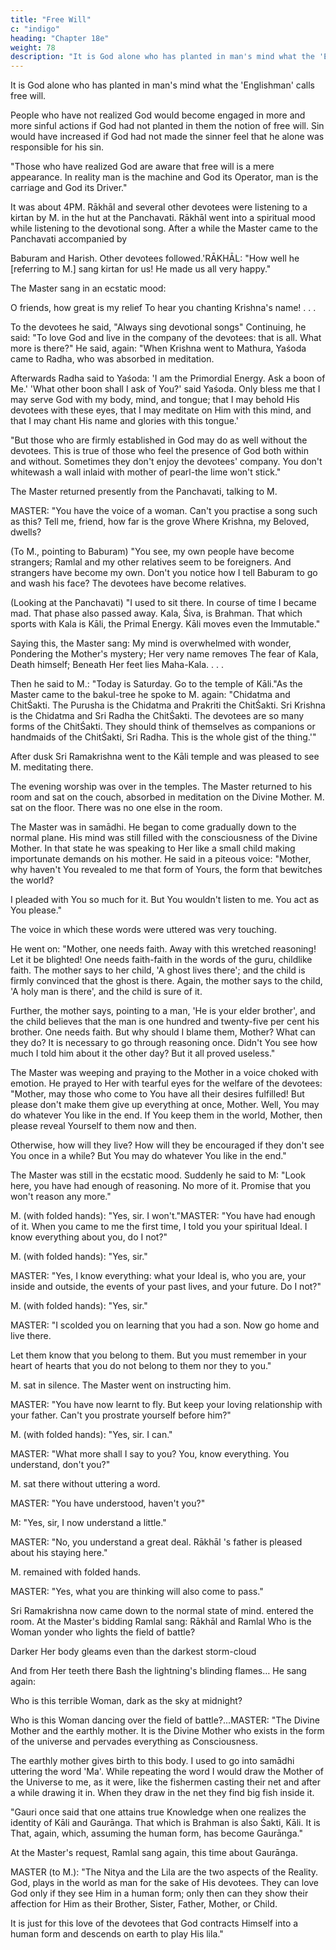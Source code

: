 ```yaml
---
title: "Free Will"
c: "indigo"
heading: "Chapter 18e"
weight: 78
description: "It is God alone who has planted in man's mind what the 'Englishman' calls free will"
---
```




It is God alone who has planted in man's mind what the 'Englishman' calls free will.

People who have not realized God would become engaged in more and more sinful actions if God had not planted in them the notion of free will. Sin would have increased if God had not made the sinner feel that he alone was responsible for his sin.

"Those who have realized God are aware that free will is a mere appearance. In reality man is the machine and God its Operator, man is the carriage and God its Driver."

It was about 4PM. Rākhāl and several other devotees were listening to a kirtan by M. in the hut at the Panchavati. Rākhāl went into a spiritual mood while listening to the devotional song. After a while the Master came to the Panchavati accompanied by

Baburam and Harish. Other devotees followed.'RĀKHĀL: "How well he [referring to M.] sang kirtan for us! He made us all very happy."

The Master sang in an ecstatic mood:

O friends, how great is my relief
To hear you chanting Krishna's name! . . .

To the devotees he said, "Always sing devotional songs" Continuing, he said: "To love God and live in the company of the devotees: that is all. What more is there?" He said,
again: "When Krishna went to Mathura, Yaśoda came to Radha, who was absorbed in meditation. 

Afterwards Radha said to Yaśoda: 'I am the Primordial Energy. Ask a boon of Me.' 'What other boon shall I ask of You?' said Yaśoda. Only bless me that I may serve God with my body, mind, and tongue; that I may behold His devotees with these eyes, that I may meditate on Him with this mind, and that I may chant His name and
glories with this tongue.'

"But those who are firmly established in God may do as well without the devotees. This is true of those who feel the presence of God both within and without. Sometimes they
don't enjoy the devotees' company. You don't whitewash a wall inlaid with mother of pearl-the lime won't stick."

The Master returned presently from the Panchavati, talking to M. 

MASTER: "You have the voice of a woman. Can't you practise a song such as this? Tell me, friend, how far is the grove
Where Krishna, my Beloved, dwells? 

(To M., pointing to Baburam) "You see, my own people have become strangers; Ramlal and my other relatives seem to be foreigners. And strangers have become my own.
Don't you notice how I tell Baburam to go and wash his face? The devotees have become relatives.

(Looking at the Panchavati) "I used to sit there. In course of time I became mad. That phase also passed away. Kala, Śiva, is Brahman. That which sports with Kala is Kāli, the Primal Energy. Kāli moves even the Immutable." 

Saying this, the Master sang:
My mind is overwhelmed with wonder,
Pondering the Mother's mystery;
Her very name removes
The fear of Kala, Death himself;
Beneath Her feet lies Maha-Kala. . . .

Then he said to M.: "Today is Saturday. Go to the temple of Kāli."As the Master came to the bakul-tree he spoke to M. again: "Chidatma and ChitŚakti.
The Purusha is the Chidatma and Prakriti the ChitŚakti. Sri Krishna is the Chidatma and Sri Radha the ChitŚakti. The devotees are so many forms of the ChitŚakti. They should think of themselves as companions or handmaids of the ChitŚakti, Sri Radha. This is the whole gist of the thing.'"

After dusk Sri Ramakrishna went to the Kāli temple and was pleased to see M. meditating there.

The evening worship was over in the temples. The Master returned to his room and sat on the couch, absorbed in meditation on the Divine Mother. M. sat on the floor. There was no one else in the room.

The Master was in samādhi. He began to come gradually down to the normal plane. His mind was still filled with the consciousness of the Divine Mother. In that state he was speaking to Her like a small child making importunate demands on his mother. He said in a piteous voice: "Mother, why haven't You revealed to me that form of Yours, the form that bewitches the world?

I pleaded with You so much for it. But You wouldn't listen to me. You act as You please."

The voice in which these words were uttered was very touching.

He went on: "Mother, one needs faith. Away with this wretched reasoning! Let it be blighted! One needs faith-faith in the words of the guru, childlike faith. The mother says
to her child, 'A ghost lives there'; and the child is firmly convinced that the ghost is there. Again, the mother says to the child, 'A holy man is there', and the child is sure of it. 

Further, the mother says, pointing to a man, 'He is your elder brother', and the child believes that the man is one hundred and twenty-five per cent his brother. One needs
faith. But why should I blame them, Mother? What can they do? It is necessary to go through reasoning once. Didn't You see how much I told him about it the other day? But
it all proved useless." 

The Master was weeping and praying to the Mother in a voice choked with emotion. He prayed to Her with tearful eyes for the welfare of the devotees: "Mother, may those who
come to You have all their desires fulfilled! But please don't make them give up everything at once, Mother. Well, You may do whatever You like in the end. If You keep
them in the world, Mother, then please reveal Yourself to them now and then. 

Otherwise, how will they live? How will they be encouraged if they don't see You once in
a while? But You may do whatever You like in the end."


The Master was still in the ecstatic mood. Suddenly he said to M: "Look here, you have
had enough of reasoning. No more of it. Promise that you won't reason any more."

M. (with folded hands): "Yes, sir. I won't."MASTER: "You have had enough of it. When you came to me the first time, I told you
your spiritual Ideal. I know everything about you, do I not?"

M. (with folded hands): "Yes, sir."

MASTER: "Yes, I know everything: what your Ideal is, who you are, your inside and
outside, the events of your past lives, and your future. Do I not?"

M. (with folded hands): "Yes, sir."

MASTER: "I scolded you on learning that you had a son. Now go home and live there.

Let them know that you belong to them. But you must remember in your heart of
hearts that you do not belong to them nor they to you."

M. sat in silence. The Master went on instructing him.

MASTER: "You have now learnt to fly. But keep your loving relationship with your
father. Can't you prostrate yourself before him?"

M. (with folded hands): "Yes, sir. I can."

MASTER: "What more shall I say to you? You, know everything. You understand, don't
you?"

M. sat there without uttering a word.

MASTER: "You have understood, haven't you?"


M: "Yes, sir, I now understand a little." 

MASTER: "No, you understand a great deal. Rākhāl 's father is pleased about his staying here."

M. remained with folded hands.


MASTER: "Yes, what you are thinking will also come to pass."

Sri Ramakrishna now came down to the normal state of mind. entered the room. At the Master's bidding Ramlal sang:
Rākhāl and Ramlal Who is the Woman yonder who lights the field of battle?

Darker Her body gleams even than the darkest storm-cloud

And from Her teeth there Bash the lightning's blinding flames…
He sang again:

Who is this terrible Woman, dark as the sky at midnight?

Who is this Woman dancing over the field of battle?...MASTER: "The Divine Mother and the earthly mother. It is the Divine Mother who exists in the form of the universe and pervades everything as Consciousness. 

The earthly mother gives birth to this body. I used to go into samādhi uttering the word 'Ma'. While repeating the word I would draw the Mother of the Universe to me, as it were, like the fishermen casting their net and after a while drawing it in. When they draw in the net they find big fish inside it.

"Gauri once said that one attains true Knowledge when one realizes the identity of Kāli and Gaurānga. That which is Brahman is also Śakti, Kāli. It is That, again, which, assuming the human form, has become Gaurānga."

At the Master's request, Ramlal sang again, this time about Gaurānga.

MASTER (to M.): "The Nitya and the Lila are the two aspects of the Reality. God, plays in the world as man for the sake of His devotees. They can love God only if they see Him in a human form; only then can they show their affection for Him as their Brother, Sister, Father, Mother, or Child.

It is just for this love of the devotees that God contracts Himself into a human form and descends on earth to play His lila."
